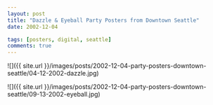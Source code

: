 ```yaml
---
layout: post
title: "Dazzle & Eyeball Party Posters from Downtown Seattle"
date: 2002-12-04

tags: [posters, digital, seattle]
comments: true
---
```

![]({{ site.url }}/images/posts/2002-12-04-party-posters-downtown-seattle/04-12-2002-dazzle.jpg)

![]({{ site.url }}/images/posts/2002-12-04-party-posters-downtown-seattle/09-13-2002-eyeball.jpg)
